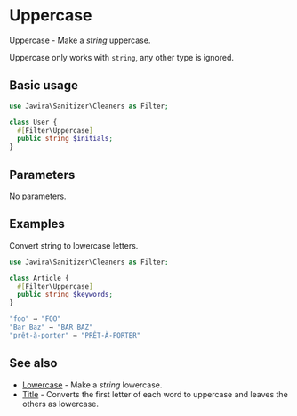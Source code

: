 # Uppercase

Uppercase - Make a _string_ uppercase.

Uppercase only works with `string`, any other type is ignored.

## Basic usage

```php
use Jawira\Sanitizer\Cleaners as Filter;

class User {
  #[Filter\Uppercase]
  public string $initials;
}
```

## Parameters

No parameters.

## Examples

Convert string to lowercase letters.

```php
use Jawira\Sanitizer\Cleaners as Filter;

class Article {
  #[Filter\Uppercase]
  public string $keywords;
}
```

```php
"foo" → "FOO"
"Bar Baz" → "BAR BAZ"
"prêt-à-porter" → "PRÊT-À-PORTER"
```

## See also

* [Lowercase](Lowercase.md) - Make a _string_ lowercase.
* [Title](Title.md) - Converts the first letter of each word to uppercase and leaves the others as lowercase.
